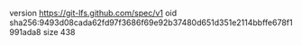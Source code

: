 version https://git-lfs.github.com/spec/v1
oid sha256:9493d08cada62fd97f3686f69e92b37480d651d351e2114bbffe678f1991ada8
size 438
